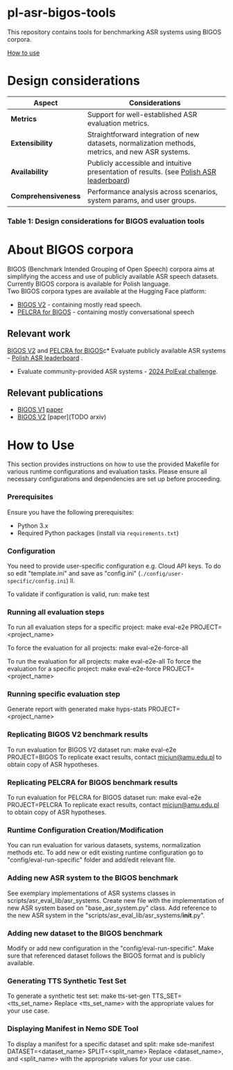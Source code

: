 # pl-asr-bigos-tools
This repository contains tools for benchmarking ASR systems using BIGOS corpora. <br>

[How to use](#how-to-use)
# Design considerations

| Aspect              | Considerations                                                                            |
|---------------------|-------------------------------------------------------------------------------------------|
| **Metrics**         | Support for well-established ASR evaluation metrics.                                      |
| **Extensibility**   | Straightforward integration of new datasets, normalization methods, metrics, and new ASR systems. |
| **Availability**    | Publicly accessible and intuitive presentation of results. (see [Polish ASR leaderboard](https://huggingface.co/spaces/amu-cai/pl-asr-leaderboard))                                |
| **Comprehensiveness** | Performance analysis across scenarios, system params, and user groups.                  |
### Table 1: Design considerations for BIGOS evaluation tools

# About BIGOS corpora
BIGOS (Benchmark Intended Grouping of Open Speech) corpora aims at simplifying the access and use of publicly available ASR speech datasets.<br>
Currently BIGOS corpora is available for Polish language.<br>
Two BIGOS corpora types are available at the Hugging Face platform: <br>
* [BIGOS V2](https://huggingface.co/datasets/amu-cai/pl-asr-bigos-v2) - containing mostly read speech.<br>
* [PELCRA for BIGOS](https://huggingface.co/datasets/pelcra/pl-asr-pelcra-for-bigos) - containing mostly conversational speech<br>

## Relevant work
[BIGOS V2](https://huggingface.co/datasets/amu-cai/pl-asr-bigos-v2) and [PELCRA for BIGOS](https://huggingface.co/datasets/pelcra/pl-asr-pelcra-for-bigos)c* Evaluate publicly available ASR systems - [Polish ASR leaderboard](https://huggingface.co/spaces/amu-cai/pl-asr-leaderboard) .<br>
* Evaluate community-provided ASR systems - [2024 PolEval challenge](https://beta.poleval.pl/gonito/challenge/2024-asr-bigos).<br>

## Relevant publications
* [BIGOS V1](https://huggingface.co/datasets/michaljunczyk/pl-asr-bigos) [paper](https://annals-csis.org/proceedings/2023/drp/pdf/1609.pdf)<br>
* [BIGOS V2](https://huggingface.co/datasets/amu-cai/pl-asr-bigos-v2) [paper](TODO arxiv)<br>

# How to Use
This section provides instructions on how to use the provided Makefile for various runtime configurations and evaluation tasks. 
Please ensure all necessary configurations and dependencies are set up before proceeding.

### Prerequisites
Ensure you have the following prerequisites:
- Python 3.x
- Required Python packages (install via `requirements.txt`)

### Configuration
You need to provide user-specific configuration e.g. Cloud API keys.
To do so edit "template.ini" and save as "config.ini" (`./config/user-specific/config.ini`)
ll.

To validate if configuration is valid, run: make test

### Running all evaluation steps
To run all evaluation steps for a specific project:
make eval-e2e PROJECT=<project_name>

To force the evaluation for all projects:
make eval-e2e-force-all

To run the evaluation for all projects:
make eval-e2e-all
To force the evaluation for a specific project:
make eval-e2e-force PROJECT=<project_name>

### Running specific evaluation step
Generate report with generated
make hyps-stats PROJECT=<project_name>

### Replicating BIGOS V2 benchmark results 
To run evaluation for BIGOS V2 dataset run:
make eval-e2e PROJECT=BIGOS
To replicate exact results, contact micjun@amu.edu.pl to obtain copy of ASR hypotheses.

### Replicating PELCRA for BIGOS benchmark results
To run evaluation for PELCRA for BIGOS dataset run:
make eval-e2e PROJECT=PELCRA
To replicate exact results, contact micjun@amu.edu.pl to obtain copy of ASR hypotheses.

### Runtime Configuration Creation/Modification
You can run evaluation for various datasets, systems, normalization methods etc.
To add new or edit existing runtime configuration go to "config/eval-run-specific" folder and add/edit relevant file.

### Adding new ASR system to the BIGOS benchmark
See exemplary implementations of ASR systems classes in scripts/asr_eval_lib/asr_systems.
Create new file with the implementation of new ASR system based on "base_asr_system.py" class.
Add reference to the new ASR system in the "scripts/asr_eval_lib/asr_systems/__init__.py".

### Adding new dataset to the BIGOS benchmark
Modify or add new configuration in the "config/eval-run-specific".
Make sure that referenced dataset follows the BIGOS format and is publicly available.

### Generating TTS Synthetic Test Set 
To generate a synthetic test set:
make tts-set-gen TTS_SET=<tts_set_name>
Replace <tts_set_name> with the appropriate values for your use case.

### Displaying Manifest in Nemo SDE Tool
To display a manifest for a specific dataset and split:
make sde-manifest DATASET=<dataset_name> SPLIT=<split_name>
Replace <dataset_name>, and <split_name>  with the appropriate values for your use case.

